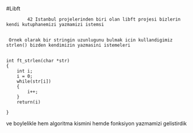  #Libft
	
	
			42 Istanbul projelerinden biri olan libft projesi bizlerin kendi kutuphanemizi yazmamizi istemsi 


     Ornek olarak bir stringin uzunlugunu bulmak icin kullandigimiz strlen() bizden kendimizin yazmasini istemeleri 


	int ft_strlen(char *str)
	{
  		int i; 
  		i = 0;
  		while(str[i])
  		{
    		i++;
  		}
  		return(i)
  
	}

ve boylelikle hem algoritma kismini hemde fonksiyon yazmamizi gelistirdik 
